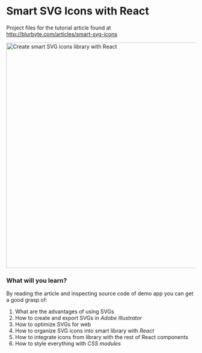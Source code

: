 # Smart SVG Icons with React
Project files for the tutorial article found at http://blurbyte.com/articles/smart-svg-icons

<img src="http://eloriel.azureedge.net/articles/smart-svg-icons-fold.svg" alt="Create smart SVG icons library with React" width="600">

### What will you learn?
By reading the article and inspecting source code of demo app you can get a good grasp of:
  1. What are the advantages of using SVGs
  2. How to create and export SVGs in _Adobe Illustrator_
  3. How to optimize SVGs for web
  4. How to organize SVG icons into smart library with _React_
  5. How to integrate icons from library with the rest of React components
  6. How to style everything with _CSS modules_
